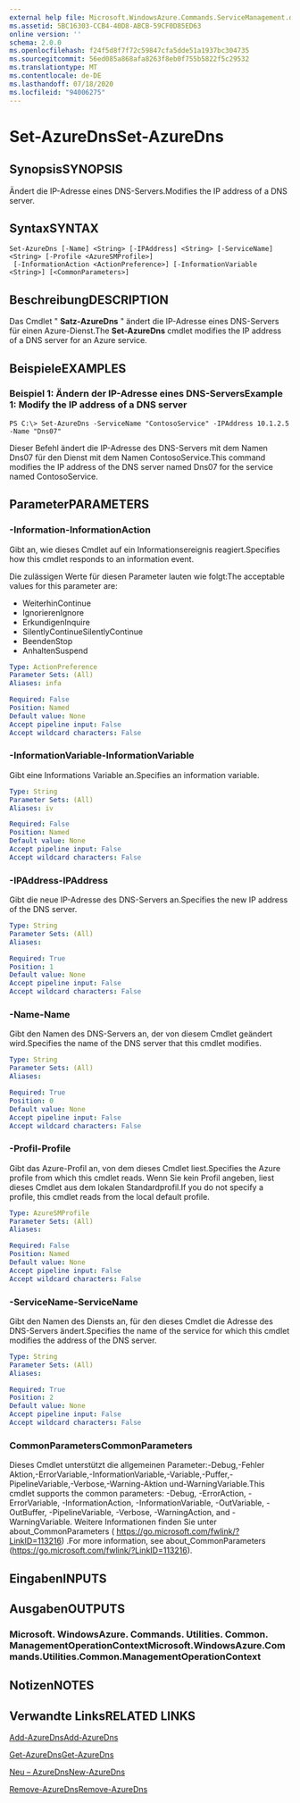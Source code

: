 ```yaml
---
external help file: Microsoft.WindowsAzure.Commands.ServiceManagement.dll-Help.xml
ms.assetid: 5BC16303-CCB4-40D8-ABCB-59CF0D85ED63
online version: ''
schema: 2.0.0
ms.openlocfilehash: f24f5d8f7f72c59847cfa5dde51a1937bc304735
ms.sourcegitcommit: 56ed085a868afa8263f8eb0f755b5822f5c29532
ms.translationtype: MT
ms.contentlocale: de-DE
ms.lasthandoff: 07/18/2020
ms.locfileid: "94006275"
---
```

# <span data-ttu-id="56afe-101">Set-AzureDns</span><span class="sxs-lookup"><span data-stu-id="56afe-101">Set-AzureDns</span></span>

## <span data-ttu-id="56afe-102">Synopsis</span><span class="sxs-lookup"><span data-stu-id="56afe-102">SYNOPSIS</span></span>
<span data-ttu-id="56afe-103">Ändert die IP-Adresse eines DNS-Servers.</span><span class="sxs-lookup"><span data-stu-id="56afe-103">Modifies the IP address of a DNS server.</span></span>

## <span data-ttu-id="56afe-104">Syntax</span><span class="sxs-lookup"><span data-stu-id="56afe-104">SYNTAX</span></span>

```
Set-AzureDns [-Name] <String> [-IPAddress] <String> [-ServiceName] <String> [-Profile <AzureSMProfile>]
 [-InformationAction <ActionPreference>] [-InformationVariable <String>] [<CommonParameters>]
```

## <span data-ttu-id="56afe-105">Beschreibung</span><span class="sxs-lookup"><span data-stu-id="56afe-105">DESCRIPTION</span></span>
<span data-ttu-id="56afe-106">Das Cmdlet " **Satz-AzureDns** " ändert die IP-Adresse eines DNS-Servers für einen Azure-Dienst.</span><span class="sxs-lookup"><span data-stu-id="56afe-106">The **Set-AzureDns** cmdlet modifies the IP address of a DNS server for an Azure service.</span></span>

## <span data-ttu-id="56afe-107">Beispiele</span><span class="sxs-lookup"><span data-stu-id="56afe-107">EXAMPLES</span></span>

### <span data-ttu-id="56afe-108">Beispiel 1: Ändern der IP-Adresse eines DNS-Servers</span><span class="sxs-lookup"><span data-stu-id="56afe-108">Example 1: Modify the IP address of a DNS server</span></span>
```
PS C:\> Set-AzureDns -ServiceName "ContosoService" -IPAddress 10.1.2.5 -Name "Dns07"
```

<span data-ttu-id="56afe-109">Dieser Befehl ändert die IP-Adresse des DNS-Servers mit dem Namen Dns07 für den Dienst mit dem Namen ContosoService.</span><span class="sxs-lookup"><span data-stu-id="56afe-109">This command modifies the IP address of the DNS server named Dns07 for the service named ContosoService.</span></span>

## <span data-ttu-id="56afe-110">Parameter</span><span class="sxs-lookup"><span data-stu-id="56afe-110">PARAMETERS</span></span>

### <span data-ttu-id="56afe-111">-Information</span><span class="sxs-lookup"><span data-stu-id="56afe-111">-InformationAction</span></span>
<span data-ttu-id="56afe-112">Gibt an, wie dieses Cmdlet auf ein Informationsereignis reagiert.</span><span class="sxs-lookup"><span data-stu-id="56afe-112">Specifies how this cmdlet responds to an information event.</span></span>

<span data-ttu-id="56afe-113">Die zulässigen Werte für diesen Parameter lauten wie folgt:</span><span class="sxs-lookup"><span data-stu-id="56afe-113">The acceptable values for this parameter are:</span></span>

- <span data-ttu-id="56afe-114">Weiterhin</span><span class="sxs-lookup"><span data-stu-id="56afe-114">Continue</span></span>
- <span data-ttu-id="56afe-115">Ignorieren</span><span class="sxs-lookup"><span data-stu-id="56afe-115">Ignore</span></span>
- <span data-ttu-id="56afe-116">Erkundigen</span><span class="sxs-lookup"><span data-stu-id="56afe-116">Inquire</span></span>
- <span data-ttu-id="56afe-117">SilentlyContinue</span><span class="sxs-lookup"><span data-stu-id="56afe-117">SilentlyContinue</span></span>
- <span data-ttu-id="56afe-118">Beenden</span><span class="sxs-lookup"><span data-stu-id="56afe-118">Stop</span></span>
- <span data-ttu-id="56afe-119">Anhalten</span><span class="sxs-lookup"><span data-stu-id="56afe-119">Suspend</span></span>

```yaml
Type: ActionPreference
Parameter Sets: (All)
Aliases: infa

Required: False
Position: Named
Default value: None
Accept pipeline input: False
Accept wildcard characters: False
```

### <span data-ttu-id="56afe-120">-InformationVariable</span><span class="sxs-lookup"><span data-stu-id="56afe-120">-InformationVariable</span></span>
<span data-ttu-id="56afe-121">Gibt eine Informations Variable an.</span><span class="sxs-lookup"><span data-stu-id="56afe-121">Specifies an information variable.</span></span>

```yaml
Type: String
Parameter Sets: (All)
Aliases: iv

Required: False
Position: Named
Default value: None
Accept pipeline input: False
Accept wildcard characters: False
```

### <span data-ttu-id="56afe-122">-IPAddress</span><span class="sxs-lookup"><span data-stu-id="56afe-122">-IPAddress</span></span>
<span data-ttu-id="56afe-123">Gibt die neue IP-Adresse des DNS-Servers an.</span><span class="sxs-lookup"><span data-stu-id="56afe-123">Specifies the new IP address of the DNS server.</span></span>

```yaml
Type: String
Parameter Sets: (All)
Aliases: 

Required: True
Position: 1
Default value: None
Accept pipeline input: False
Accept wildcard characters: False
```

### <span data-ttu-id="56afe-124">-Name</span><span class="sxs-lookup"><span data-stu-id="56afe-124">-Name</span></span>
<span data-ttu-id="56afe-125">Gibt den Namen des DNS-Servers an, der von diesem Cmdlet geändert wird.</span><span class="sxs-lookup"><span data-stu-id="56afe-125">Specifies the name of the DNS server that this cmdlet modifies.</span></span>

```yaml
Type: String
Parameter Sets: (All)
Aliases: 

Required: True
Position: 0
Default value: None
Accept pipeline input: False
Accept wildcard characters: False
```

### <span data-ttu-id="56afe-126">-Profil</span><span class="sxs-lookup"><span data-stu-id="56afe-126">-Profile</span></span>
<span data-ttu-id="56afe-127">Gibt das Azure-Profil an, von dem dieses Cmdlet liest.</span><span class="sxs-lookup"><span data-stu-id="56afe-127">Specifies the Azure profile from which this cmdlet reads.</span></span>
<span data-ttu-id="56afe-128">Wenn Sie kein Profil angeben, liest dieses Cmdlet aus dem lokalen Standardprofil.</span><span class="sxs-lookup"><span data-stu-id="56afe-128">If you do not specify a profile, this cmdlet reads from the local default profile.</span></span>

```yaml
Type: AzureSMProfile
Parameter Sets: (All)
Aliases: 

Required: False
Position: Named
Default value: None
Accept pipeline input: False
Accept wildcard characters: False
```

### <span data-ttu-id="56afe-129">-ServiceName</span><span class="sxs-lookup"><span data-stu-id="56afe-129">-ServiceName</span></span>
<span data-ttu-id="56afe-130">Gibt den Namen des Diensts an, für den dieses Cmdlet die Adresse des DNS-Servers ändert.</span><span class="sxs-lookup"><span data-stu-id="56afe-130">Specifies the name of the service for which this cmdlet modifies the address of the DNS server.</span></span>

```yaml
Type: String
Parameter Sets: (All)
Aliases: 

Required: True
Position: 2
Default value: None
Accept pipeline input: False
Accept wildcard characters: False
```

### <span data-ttu-id="56afe-131">CommonParameters</span><span class="sxs-lookup"><span data-stu-id="56afe-131">CommonParameters</span></span>
<span data-ttu-id="56afe-132">Dieses Cmdlet unterstützt die allgemeinen Parameter:-Debug,-Fehler Aktion,-ErrorVariable,-InformationVariable,-Variable,-Puffer,-PipelineVariable,-Verbose,-Warning-Aktion und-WarningVariable.</span><span class="sxs-lookup"><span data-stu-id="56afe-132">This cmdlet supports the common parameters: -Debug, -ErrorAction, -ErrorVariable, -InformationAction, -InformationVariable, -OutVariable, -OutBuffer, -PipelineVariable, -Verbose, -WarningAction, and -WarningVariable.</span></span> <span data-ttu-id="56afe-133">Weitere Informationen finden Sie unter about_CommonParameters ( https://go.microsoft.com/fwlink/?LinkID=113216) .</span><span class="sxs-lookup"><span data-stu-id="56afe-133">For more information, see about_CommonParameters (https://go.microsoft.com/fwlink/?LinkID=113216).</span></span>

## <span data-ttu-id="56afe-134">Eingaben</span><span class="sxs-lookup"><span data-stu-id="56afe-134">INPUTS</span></span>

## <span data-ttu-id="56afe-135">Ausgaben</span><span class="sxs-lookup"><span data-stu-id="56afe-135">OUTPUTS</span></span>

### <span data-ttu-id="56afe-136">Microsoft. WindowsAzure. Commands. Utilities. Common. ManagementOperationContext</span><span class="sxs-lookup"><span data-stu-id="56afe-136">Microsoft.WindowsAzure.Commands.Utilities.Common.ManagementOperationContext</span></span>

## <span data-ttu-id="56afe-137">Notizen</span><span class="sxs-lookup"><span data-stu-id="56afe-137">NOTES</span></span>

## <span data-ttu-id="56afe-138">Verwandte Links</span><span class="sxs-lookup"><span data-stu-id="56afe-138">RELATED LINKS</span></span>

[<span data-ttu-id="56afe-139">Add-AzureDns</span><span class="sxs-lookup"><span data-stu-id="56afe-139">Add-AzureDns</span></span>](./Add-AzureDns.md)

[<span data-ttu-id="56afe-140">Get-AzureDns</span><span class="sxs-lookup"><span data-stu-id="56afe-140">Get-AzureDns</span></span>](./Get-AzureDns.md)

[<span data-ttu-id="56afe-141">Neu – AzureDns</span><span class="sxs-lookup"><span data-stu-id="56afe-141">New-AzureDns</span></span>](./New-AzureDns.md)

[<span data-ttu-id="56afe-142">Remove-AzureDns</span><span class="sxs-lookup"><span data-stu-id="56afe-142">Remove-AzureDns</span></span>](./Remove-AzureDns.md)


